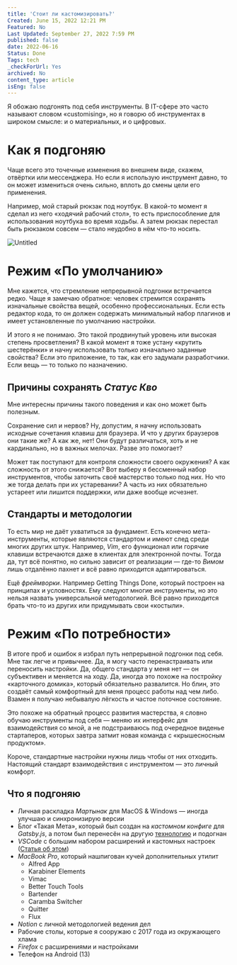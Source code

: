 ```yaml
---
title: 'Стоит ли кастомизировать?'
Created: June 15, 2022 12:21 PM
Featured: No
Last Updated: September 27, 2022 7:59 PM
published: false
date: 2022-06-16
Status: Done
Tags: tech
_checkForUrl: Yes
archived: No
content_type: article
isEng: false
---
```


Я обожаю подгонять под себя инструменты. В IT-сфере это часто называют словом «customising», но я говорю об инструментах в широком смысле: и о материальных, и о цифровых.

# Как я подгоняю

Чаще всего это точечные изменения во внешнем виде, скажем, отвёртки или мессенджера. Но если я использую инструмент давно, то он может измениться очень сильно, вплоть до смены цели его применения.

Например, мой старый рюкзак под ноутбук. В какой-то момент я сделал из него «ходячий рабочий стол», то есть приспособление для использования ноутбука во время ходьбы. А затем рюкзак перестал быть рюкзаком совсем — стало неудобно в нём что-то носить.

![Untitled](To%20customize%20or%20not%20to%20customize/Untitled.png)

# Режим «По умолчанию»

Мне кажется, что стремление непрерывной подгонки встречается редко. Чаще я замечаю обратное: человек стремится сохранять изначальные свойства вещей, особенно профессиональных. Если есть редактор кода, то он должен содержать минимальный набор плагинов и имеет установленные по умолчанию настройки.

И этого я не понимаю. Это такой продвинутый уровень или высокая степень просветления? В какой момент я тоже устану «крутить шестерёнки» и начну использовать только изначально заданные свойства? Если это приложение, то так, как его задумали разработчики. Если вещь — то только по назначению.

## Причины сохранять *Статус Кво*

Мне интересны причины такого поведения и как оно может быть полезным.

Сохранение сил и нервов? Ну, допустим,  я начну использовать исходные сочетания клавиш для браузера. И что у других браузеров они такие же? А как же, нет! Они будут различаться, хоть и не кардинально, но в важных мелочах. Разве это помогает?

Может так поступают для контроля сложности своего окружения? А как сложность от этого снижается? Вот выберу я бессменный набор инструментов, чтобы заточить своё мастерство только под них. Но что же тогда делать при их устаревании? А часть из них обязательно устареет или лишится поддержки, или даже вообще исчезнет.

## Стандарты и методологии

То есть мир не даёт ухватиться за фундамент. Есть конечно мета-инструменты, которые являются стандартом и имеют след среди многих других штук. Например, *Vim*, его функционал или горячие клавиши встречаются даже в клиентах для электронной почты. Тогда да, тут всё понятно, но сильно зависит от реализации — где-то *Вимом* лишь отдалённо пахнет и всё равно приходится адаптироваться.

Ещё *фреймворки*. Например Getting Things Done, который построен на принципах и условностях. Ему следуют многие инструменты, но это нельзя назвать универсальной методологией. Всё равно приходится брать что-то из других или придумывать свои «костыли».

# Режим «По потребности»

В итоге проб и ошибок я избрал путь непрерывной подгонки под себя. Мне так легче и привычнее. Да, я могу часто перенастраивать или переносить настройки. Да, общего стандарта у меня нет — он субъективен и меняется на ходу. Да, иногда это похоже на постройку «карточного домика», который обязательно развалится. Но блин, это создаёт самый комфортный для меня процесс работы над чем либо. Взамен я получаю небывалую лёгкость и частое поточное состояние.

Это похоже на обратный процесс развития мастерства, я словно обучаю инструменты под себя — меняю их интерфейс для взаимодействия со мной, а не подстраиваюсь под очередное виденье стартаперов, которых завтра затмит новая команда с «крышесносным продуктом».

Короче, стандартные настройки нужны лишь чтобы от них отходить. Настоящий стандарт взаимодействия с инструментом — это личный комфорт.

## Что я подгоняю

- Личная раскладка *Мартынак* для MacOS & Windows — иногда улучшаю и синхронизирую версии
- Блог «Такая Мета», который был создан на *кастомном конфиге* для *Gatsby.js*, а потом был перенесён на другую [технологию](https://github.com/transitive-bullshit/nextjs-notion-starter-kit) и подогнан
- *VSCode* с большим набором расширений и кастомных настроек ([Статья об этом](https://someta.site/how-to-vscode))
- *MacBook Pro*, который нашпигован кучей дополнительных утилит
    - Alfred App
    - Karabiner Elements
    - Vimac
    - Better Touch Tools
    - Bartender
    - Caramba Switcher
    - Quitter
    - Flux
- *Notion* с личной методологией вeдения дел
- Рабочие столы, которые я сооружаю с 2017 года из окружающего хлама
- *Firefox* с расширениями и настройками
- Телефон на Android (13)